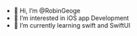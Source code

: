 - 👋 Hi, I’m @RobinGeoge
- 👀 I’m interested in iOS app Development
- 🌱 I’m currently learning swift and SwiftUI

<!---
RobinGeoge/RobinGeoge is a ✨ special ✨ repository because its `README.md` (this file) appears on your GitHub profile.
You can click the Preview link to take a look at your changes.
--->

